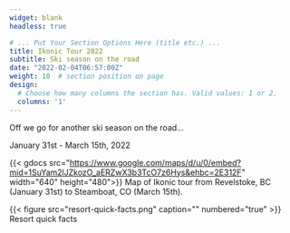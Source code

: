 ```yaml
---
widget: blank
headless: true

# ... Put Your Section Options Here (title etc.) ...
title: Ikonic Tour 2022
subtitle: Ski season on the road
date: "2022-02-04T06:57:00Z"
weight: 10  # section position on page
design:
  # Choose how many columns the section has. Valid values: 1 or 2.
  columns: '1'
---
```


Off we go for another ski season on the road...

January 31st - March 15th, 2022

{{< gdocs src="https://www.google.com/maps/d/u/0/embed?mid=1SuYam2lJZkozO_aERZwX3b3TcO7z6Hys&ehbc=2E312F" width="640" height="480">}}
Map of Ikonic tour from Revelstoke, BC (January 31st) to Steamboat, CO (March 15th). 


{{< figure src="resort-quick-facts.png" caption="" numbered="true" >}}
Resort quick facts